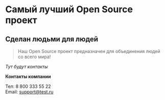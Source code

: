 # Самый лучший Open Source проект

## Сделан людьми для людей

> Наш Open Source проект предназначен для объединения людей со всего мира!

_Тут будут контакты_

**Контакты компании**

Тел: 8 800 333 55 22  
Email: support@test.ru